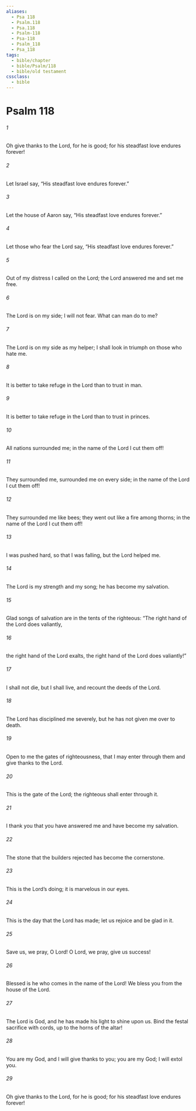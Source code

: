 ```yaml
---
aliases:
  - Psa 118
  - Psalm.118
  - Psa.118
  - Psalm-118
  - Psa-118
  - Psalm_118
  - Psa_118
tags:
  - bible/chapter
  - bible/Psalm/118
  - bible/old testament
cssclass:
  - bible
---
```


# Psalm 118

###### 1
Oh give thanks to the Lord, for he is good; for his steadfast love endures forever!
###### 2
Let Israel say, “His steadfast love endures forever.”
###### 3
Let the house of Aaron say, “His steadfast love endures forever.”
###### 4
Let those who fear the Lord say, “His steadfast love endures forever.”
###### 5
Out of my distress I called on the Lord; the Lord answered me and set me free.
###### 6
The Lord is on my side; I will not fear. What can man do to me?
###### 7
The Lord is on my side as my helper; I shall look in triumph on those who hate me.
###### 8
It is better to take refuge in the Lord than to trust in man.
###### 9
It is better to take refuge in the Lord than to trust in princes.
###### 10
All nations surrounded me; in the name of the Lord I cut them off!
###### 11
They surrounded me, surrounded me on every side; in the name of the Lord I cut them off!
###### 12
They surrounded me like bees; they went out like a fire among thorns; in the name of the Lord I cut them off!
###### 13
I was pushed hard, so that I was falling, but the Lord helped me.
###### 14
The Lord is my strength and my song; he has become my salvation.
###### 15
Glad songs of salvation are in the tents of the righteous: “The right hand of the Lord does valiantly,
###### 16
the right hand of the Lord exalts, the right hand of the Lord does valiantly!”
###### 17
I shall not die, but I shall live, and recount the deeds of the Lord.
###### 18
The Lord has disciplined me severely, but he has not given me over to death.
###### 19
Open to me the gates of righteousness, that I may enter through them and give thanks to the Lord.
###### 20
This is the gate of the Lord; the righteous shall enter through it.
###### 21
I thank you that you have answered me and have become my salvation.
###### 22
The stone that the builders rejected has become the cornerstone.
###### 23
This is the Lord’s doing; it is marvelous in our eyes.
###### 24
This is the day that the Lord has made; let us rejoice and be glad in it.
###### 25
Save us, we pray, O Lord! O Lord, we pray, give us success!
###### 26
Blessed is he who comes in the name of the Lord! We bless you from the house of the Lord.
###### 27
The Lord is God, and he has made his light to shine upon us. Bind the festal sacrifice with cords, up to the horns of the altar!
###### 28
You are my God, and I will give thanks to you; you are my God; I will extol you.
###### 29
Oh give thanks to the Lord, for he is good; for his steadfast love endures forever!


